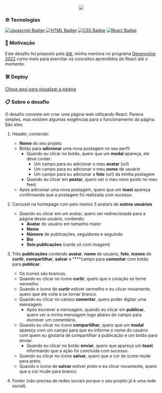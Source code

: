 <div align="center"><img src="https://user-images.githubusercontent.com/72248716/168440379-fa088906-0350-45d2-a123-c5d4cc2b9f1a.png"></img></div>

### ⚙️ Tecnologias

[![Javascript Badge](https://img.shields.io/badge/JavaScript-F7DF1E?style=&logo=javascript&logoColor=black&link=https://developer.mozilla.org/pt-BR/docs/Web/JavaScript)](https://developer.mozilla.org/pt-BR/docs/Web/JavaScript)
[![HTML Badge](https://img.shields.io/badge/HTML5-E34F26?style=&logo=html5&logoColor=white&link=https://developer.mozilla.org/pt-BR/docs/orphaned/Web/Guide/HTML/HTML5/)](https://developer.mozilla.org/pt-BR/docs/orphaned/Web/Guide/HTML/HTML5/)
[![CSS Badge](https://img.shields.io/badge/CSS3-1572B6?style=&logo=css3&logoColor=white&link=https://developer.mozilla.org/pt-BR/docs/Web/CSS)](https://developer.mozilla.org/pt-BR/docs/Web/CSS)
[![React Badge](https://img.shields.io/badge/React-20232A?style=&logo=react&logoColor=61DAFB&link=https://reactjs.org/)](https://reactjs.org/)
  
### 🚀 Motivação

Este desafio foi proposto pela [Alê](https://github.com/alexa2me), minha mentora no programa [Desenvolve 2022](https://desenvolve.grupoboticario.com.br/) como meio para exercitar os conceitos aprendidos de React até o momento.

### 🛠️ Deploy
 <a href="https://gutoggg.github.io/memento/" > Clique aqui para visualizar a página </a>
 

### 📋 Sobre o desafio

O desafio consiste em criar uma página web utilizando React. Parece simples, mas existem algumas exigências para o funcionamento da página. São elas:

1. Header, contendo:
    - **Nome** do seu projeto
    - Botão para **adicionar** uma nova postagem no seu perfil
        - Quando eu clicar no botão, quero que um **modal** apareça, ele deve conter:
            - Um campo para eu adicionar o meu **avatar** (url)
            - Um campo para eu adicionar o meu **nome** de usuário
            - Um campo para eu adicionar a **foto** (url) da minha postagem
        - Quando eu clicar em **postar**, quero ver o meu novo posto no meu feed.
    - Após adicionar uma nova postagem, quero que um **toast** apareça confirmando que a postagem foi realizada com sucesso.

2. Carousel na homepage com pelo menos 5 avatars de **outros usuários**
    - Quando eu clicar em um avatar, quero ser redirecionada para a página desse usuário, contendo:
        - **Avatar** do usuário em tamanho maior
        - **Nome**
        - **Número** de publicações, seguidores e seguindo
        - **Bio**
        - **Seis publicações** (cards só com imagem)

3. Três **publicações** contendo **avatar**, **nome** do usuário, **foto**, **ícones** de **curtir**, **compartilhar**, **salvar** e ****campo para **comentar** com botão para **publicar**.
    - Os ícones são brancos.
    - Quando eu clicar no ícone **curtir**, quero que o coração se torne vermelho.
    - Quando o ícone de **curtir** estiver vermelho e eu clicar novamente, quero que ele volte a se tornar branco.
    - Quando eu clicar no campo **comentar**, quero poder digitar uma mensagem.
        - Após escrever a mensagem, quando eu clicar em **publicar**, quero ver a minha mensagem logo abaixo do campo para escrever um comentário.
    - Quando eu clicar no ícone **compartilhar**, quero que um **modal** apareça com um campo para que eu informe o nome do usuário com quem eu gostaria de compartilhar a publicação e um botão para enviar.
        - Quando eu clicar no botão **enviar**, quero que apareça um **toast** informando que a ação foi concluída com sucesso.
    - Quando eu clicar no ícone **salvar**, quero que a cor do ícone mude para preto.
    - Quando o ícone de **salvar** estiver preto e eu clicar novamente, quero que a cor mude para branco.

4. Footer (não precisa de redes sociais porque o seu projeto já é uma rede social).



